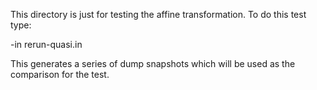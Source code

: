 This directory is just for testing the affine transformation. To do this test type:

<name of your LAMMPS executable> -in rerun-quasi.in

This generates a series of dump snapshots which will be used as the comparison for the test.
